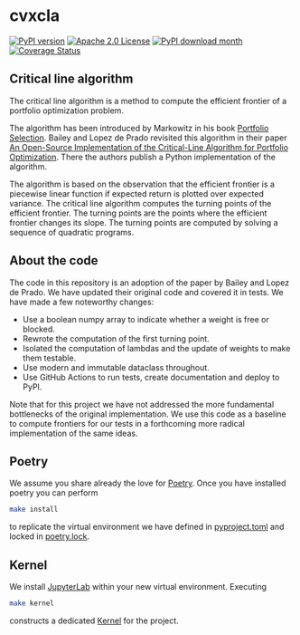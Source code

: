 # cvxcla

[![PyPI version](https://badge.fury.io/py/cvxcla.svg)](https://badge.fury.io/py/cvxcla)
[![Apache 2.0 License](https://img.shields.io/badge/License-APACHEv2-brightgreen.svg)](https://github.com/cvxgrp/cvxcla/blob/master/LICENSE)
[![PyPI download month](https://img.shields.io/pypi/dm/cvxcla.svg)](https://pypi.python.org/pypi/cvxcla/)
[![Coverage Status](https://coveralls.io/repos/github/cvxgrp/cvxcla/badge.png?branch=main)](https://coveralls.io/github/cvxgrp/cvxcla?branch=main)

## Critical line algorithm

The critical line algorithm is a method to compute the efficient frontier of a
portfolio optimization problem.

The algorithm has been introduced by Markowitz in his book [Portfolio Selection](https://www.wiley.com/en-us/Portfolio+Selection%3A+Efficient+Diversification+of+Investments%2C+2nd+Edition-p-9781557861085).
Bailey and Lopez de Prado revisited this algorithm in their paper
[An Open-Source Implementation of the Critical-Line Algorithm for Portfolio Optimization](https://papers.ssrn.com/sol3/papers.cfm?abstract_id=2197616).
There the authors publish a Python implementation of the algorithm.

The algorithm is based on the observation that the efficient frontier is a piecewise
linear function if expected return is plotted over expected variance.
The critical line algorithm computes the turning points of the efficient frontier.
The turning points are the points where the efficient frontier
changes its slope. The turning points are computed by solving a sequence of quadratic
programs.

## About the code

The code in this repository is an adoption of the paper by Bailey and Lopez de Prado.
We have updated their original code and covered it in tests. We have made a few
noteworthy changes:

* Use a boolean numpy array to indicate whether a weight is free or blocked.
* Rewrote the computation of the first turning point.
* Isolated the computation of lambdas and the update of weights to make them testable.
* Use modern and immutable dataclass throughout.
* Use GitHub Actions to run tests, create documentation and deploy to PyPI.

Note that for this project we have not addressed the more fundamental bottlenecks
of the original implementation.
We use this code as a baseline to compute frontiers for our tests in a
forthcoming more radical implementation of the same ideas.

## Poetry

We assume you share already the love for [Poetry](https://python-poetry.org).
Once you have installed poetry you can perform

```bash
make install
```

to replicate the virtual environment we have defined in [pyproject.toml](pyproject.toml)
and locked in [poetry.lock](poetry.lock).

## Kernel

We install [JupyterLab](https://jupyter.org) within your new virtual environment.
Executing

```bash
make kernel
```

constructs a dedicated [Kernel](https://docs.jupyter.org/en/latest/projects/kernels.html)
for the project.
